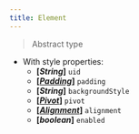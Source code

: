 ```yaml
---
title: Element
---
```


> Abstract type

- With style properties:
  - **[_String_]** `uid`
  - **[_[Padding](/wiki/classes/layout/padding.html)_]** `padding`
  - **[_String_]** `backgroundStyle`
  - **[_[Pivot](/wiki/classes/layout/pivot.html)_]** `pivot`
  - **[_[Alignment](/wiki/classes/layout/alignment.html)_]** `alignment`
  - **[_boolean_]** `enabled`
